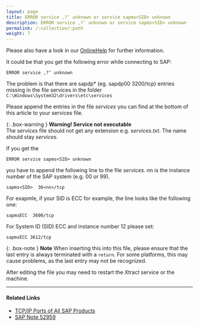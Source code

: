 ```yaml
---
layout: page
title: ERROR service ‚?‘ unknown or service sapms<SID> unknown
description: ERROR service ‚?‘ unknown or service sapms<SID> unknown
permalink: /:collection/:path
weight: 7
---
```


Please also have a look in our [OnlineHelp](https://help.theobald-software.com/en/) for further information.

It could be that you get the following error while connecting to SAP:
```
ERROR service ‚?‘ unknown
```
The problem is that there are sapdp* (eg. sapdp00  3200/tcp) entries missing in the file services in the folder `C:\Windows\System32\drivers\etc\services`

Please append the entries in the file *services* you can find at the bottom of this article to your services file.

{: .box-warning }
**Warning! Service not executable**<br>
The *services* file should not get any extension e.g. *services.txt*. The name should stay *services*.

If you get the 
```
ERROR service sapms<SID> unknown 
```
you have to append the following line to the file *services*. nn is the instance number of the SAP system (e.g. 00 or 99).
```
sapms<SID>  36<nn>/tcp  
```
For exapmle, if your SID is ECC for example, the line looks like the following one:
```
sapmsECC  3600/tcp  
```
For System ID (SID) ECC and instance number 12 please set:  
```
sapmsECC 3612/tcp
```

{: .box-note }
**Note** When inserting this into this file, please ensure that the last entry is always terminated with a `return`. For some platforms, this may cause problems, as the last entry may not be recognized. 

After editing the file you may need to restart the Xtract service or the machine.   

***********
#### Related Links
- [TCP/IP Ports of All SAP Products](https://help.sap.com/viewer/ports)
- [SAP Note 52959](https://launchpad.support.sap.com/#/notes/52959) 
